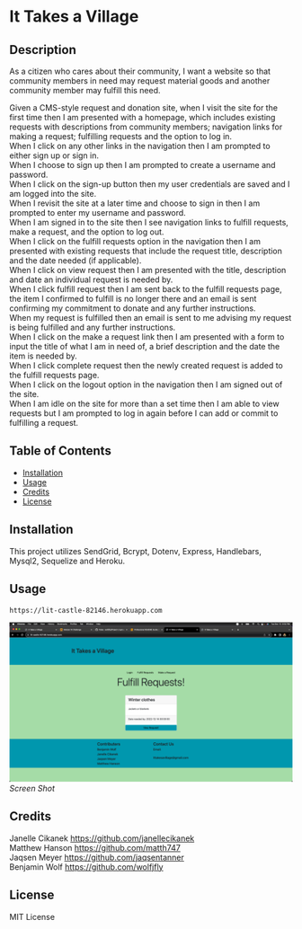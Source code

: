 # It Takes a Village

## Description

As a citizen who cares about their community, I want a website so that community members in need may request material goods and another community member may fulfill this need. 

Given a CMS-style request and donation site, when I visit the site for the first time then I am presented with a homepage, which includes existing requests with descriptions from community members; navigation links for making a request; fulfilling requests and the option to log in.   
When I click on any other links in the navigation then I am prompted to either sign up or sign in.   
When I choose to sign up then I am prompted to create a username and password.  
When I click on the sign-up button then my user credentials are saved and I am logged into the site.  
When I revisit the site at a later time and choose to sign in then I am prompted to enter my username and password.  
When I am signed in to the site then I see navigation links to fulfill requests, make a request, and the option to log out.  
When I click on the fulfill requests option in the navigation then I am presented with existing requests that include the request title, description and the date needed (if applicable).  
When I click on view request then I am presented with the title, description and date an individual request is needed by.   
When I click fulfill request then I am sent back to the fulfill requests page, the item I confirmed to fulfill is no longer there and an email is sent confirming my commitment to donate and any further instructions.   
When my request is fulfilled then an email is sent to me advising my request is being fulfilled and any further instructions.  
When I click on the make a request link then I am presented with a form to input the title of what I am in need of, a brief description and the date the item is needed by.   
When I click complete request then the newly created request is added to the fulfill requests page.   
When I click on the logout option in the navigation then I am signed out of the site.   
When I am idle on the site for more than a set time then I am able to view requests but I am prompted to log in again before I can add or commit to fulfilling a request.   

## Table of Contents

- [Installation](#installation)
- [Usage](#usage)
- [Credits](#credits)
- [License](#license)

## Installation

This project utilizes SendGrid, Bcrypt, Dotenv, Express, Handlebars, Mysql2, Sequelize and Heroku.

## Usage

    https://lit-castle-82146.herokuapp.com

<p>
    <img src="/assets/images/ScreenShotVillage.png" alt>
    <em>Screen Shot</em>
</p>

## Credits

Janelle Cikanek https://github.com/janellecikanek  
Matthew Hanson  https://github.com/matth747  
Jaqsen Meyer    https://github.com/jaqsentanner  
Benjamin Wolf   https://github.com/wolfjfly  

## License

MIT License
